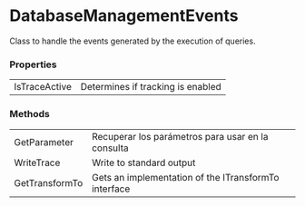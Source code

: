 # DatabaseManagementEvents

Class to handle the events generated by the execution of queries.

### Properties

|                               |                                                                                            |
|-------------------------------|--------------------------------------------------------------------------------------------|
| IsTraceActive                 | Determines if tracking is enabled                                                       |

### Methods

|                    |                                                          |
|--------------------|----------------------------------------------------------|
| GetParameter<T>    | Recuperar los parámetros para usar en la consulta         |
| WriteTrace         | Write to standard output                           |
| GetTransformTo<T>  | Gets an implementation of the ITransformTo interface   |